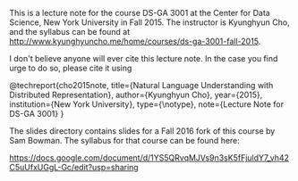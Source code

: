 This is a lecture note for the course DS-GA 3001 <Natural Language Understanding
with Distributed Representations> at the Center for Data Science, New York 
University in Fall 2015. The instructor is Kyunghyun Cho, and the syllabus can 
be found at http://www.kyunghyuncho.me/home/courses/ds-ga-3001-fall-2015.

I don't believe anyone will ever cite this lecture note. In the case you find
urge to do so, please cite it using

@techreport{cho2015note,
  title={Natural Language Understanding with Distributed Representation},
  author={Kyunghyun Cho},
  year={2015},
  institution={New York University},
  type={\notype},
  note={Lecture Note for DS-GA 3001}
}
 
The slides directory contains slides for a Fall 2016 fork of this course by Sam Bowman. The syllabus for that course can be found here:

https://docs.google.com/document/d/1YS5QRvqMJVs9n3sK5fFjuldY7_vh42C5uUfxUGgL-Gc/edit?usp=sharing


